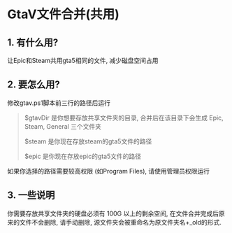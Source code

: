 # GtaV文件合并(共用)

## 1. 有什么用?

让Epic和Steam共用gta5相同的文件, 减少磁盘空间占用

## 2. 要怎么用?

修改gtav.ps1脚本前三行的路径后运行

> $gtavDir 是你想要存放共享文件夹的目录, 合并后在该目录下会生成 Epic, Steam, General 三个文件夹
>
> $steam 是你现在存放steam的gta5文件的路径
>
> $epic 是你现在存放epic的gta5文件的路径

如果你选择的路径需要较高权限 (如Program Files), 请使用管理员权限运行

## 3. 一些说明

你需要存放共享文件夹的硬盘必须有 100G 以上的剩余空间, 在文件合并完成后原来的文件不会删除, 请手动删除, 源文件夹会被重命名为原文件夹名+_old的形式.

